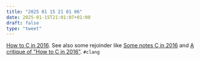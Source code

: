 ```yaml
---
title: "2025 01 15 21 01 06"
date: 2025-01-15T21:01:07+01:00
draft: false
type: "tweet"
---
```

[How to C in 2016](https://matt.sh/howto-c). See also some rejoinder like [Some notes C in 2016](https://blog.erratasec.com/2016/01/some-notes-c-in-2016.html) and [A critique of "How to C in 2016"](https://github.com/Keith-S-Thompson/how-to-c-response). `#clang`
